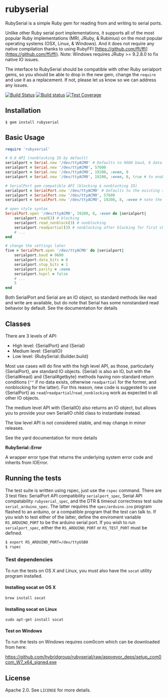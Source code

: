# rubyserial

RubySerial is a simple Ruby gem for reading from and writing to serial ports.

Unlike other Ruby serial port implementations, it supports all of the most popular Ruby implementations (MRI, JRuby, & Rubinius) on the most popular operating systems (OSX, Linux, & Windows). And it does not require any native compilation thanks to using RubyFFI [https://github.com/ffi/ffi](https://github.com/ffi/ffi). Note: Windows requires JRuby >= 9.2.8.0 to fix native IO issues.

The interface to RubySerial should be compatible with other Ruby serialport gems, so you should be able to drop in the new gem, change the `require` and use it as a replacement. If not, please let us know so we can address any issues.

[![Build Status](https://travis-ci.org/hybridgroup/rubyserial.svg)](https://travis-ci.org/hybridgroup/rubyserial)
[![Build status](https://ci.appveyor.com/api/projects/status/946nlaqy4443vb99/branch/master?svg=true)](https://ci.appveyor.com/project/zankich/rubyserial/branch/master)
[![Test Coverage](https://codeclimate.com/github/hybridgroup/rubyserial/badges/coverage.svg)](https://codeclimate.com/github/hybridgroup/rubyserial/coverage)

## Installation

    $ gem install rubyserial

## Basic Usage

```ruby
require 'rubyserial'

# 0.6 API (nonblocking IO by default)
serialport = Serial.new '/dev/ttyACM0' # Defaults to 9600 baud, 8 data bits, and no parity
serialport = Serial.new '/dev/ttyACM0', 57600
serialport = Serial.new '/dev/ttyACM0', 19200, :even, 8
serialport = Serial.new '/dev/ttyACM0', 19200, :even, 8, true # to enable blocking IO

# SerialPort gem compatible API (blocking & nonblocking IO)
serialport = SerialPort.new '/dev/ttyACM0' # Defaults to the existing system settings.
serialport = SerialPort.new '/dev/ttyACM0', 57600
serialport = SerialPort.new '/dev/ttyACM0', 19200, 8, :even # note the order of args is different

# open style syntax
SerialPort.open '/dev/ttyACM0', 19200, 8, :even do |serialport|
	serialport.read(3) # blocking
	serialport.read_nonblock(3) # nonblocking
	serialport.readpartial(3) # nonblocking after blocking for first character
	# ...
end

# change the settings later
five = SerialPort.open '/dev/ttyACM0' do |serialport|
	serialport.baud = 9600
	serialport.data_bits = 8
	serialport.stop_bits = 1
	serialport.parity = :none
	serialport.hupcl = false
	# ...
	5
end
```
Both SerialPort and Serial are an IO object, so standard methods like read and write are available, but do note that Serial has some nonstandard read behavior by default. See the documentation for details

## Classes

There are 3 levels of API:

* High level: {SerialPort} and {Serial}
* Medium level: {SerialIO}
* Low level: {RubySerial::Builder.build}

Most use cases will do fine with the high level API, as those, particularly {SerialPort}, are standard IO objects. {Serial} is also an IO, but with the {Serial#read} and {Serial#getbyte} methods having non-standard return conditions (`""` if no data exists, otherwise `readpartial` for the former, and nonblocking for the latter). For this reason, new code is suggested to use {SerialPort} as `read`/`readpartial`/`read_nonblocking` work as expected in all other IO objects.

The medium level API with {SerialIO} also returns an IO object, but allows you to provide your own SerialIO child class to instantiate instead.

The low level API is not considered stable, and may change in minor releases.

See the yard documentation for more details

**RubySerial::Error**

A wrapper error type that returns the underlying system error code and inherits from IOError.

## Running the tests

The test suite is written using rspec, just use the `rspec` command. There are 3 test files: SerialPort API compatibility `serialport_spec`, Serial API compatability `rubyserial_spec`, and the DTR & timeout correctness test suite `serial_arduino_spec`. The latter requires the `spec/arduino.ino` program flashed to an arduino, or a compatible program that the test can talk to. If you wish to test either of the latter, define the enviroment variable `RS_ARDUINO_PORT` to be the arduino serial port. If you wish to run `serialport_spec`, either the `RS_ARDUINO_PORT` or `RS_TEST_PORT` must be defined.

```txt
$ export RS_ARDUINO_PORT=/dev/ttyUSB0
$ rspec
```

### Test dependencies

To run the tests on OS X and Linux, you must also have the `socat` utility program installed.

#### Installing socat on OS X

```
brew install socat
```

#### Installing socat on Linux

```
sudo apt-get install socat
```

#### Test on Windows

To run the tests on Windows requires com0com which can be downloaded from here:

https://github.com/hybridgroup/rubyserial/raw/appveyor_deps/setup_com0com_W7_x64_signed.exe


## License

Apache 2.0. See `LICENSE` for more details.
